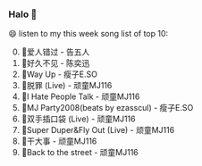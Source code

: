

### Halo 👋

😄 listen to my this week song list of top 10:

0. 🌈爱人错过 - 告五人
1. 🌈好久不见 - 陈奕迅
2. 🌈Way Up - 瘦子E.SO
3. 🌈脱罪 (Live) - 顽童MJ116
4. 🌈I Hate People Talk - 顽童MJ116
5. 🌈MJ Party2008(beats by ezasscul) - 瘦子E.SO
6. 🌈双手插口袋 (Live) - 顽童MJ116
7. 🌈Super Duper&Fly Out (Live) - 顽童MJ116
8. 🌈干大事  - 顽童MJ116
9. 🌈Back to the street - 顽童MJ116

